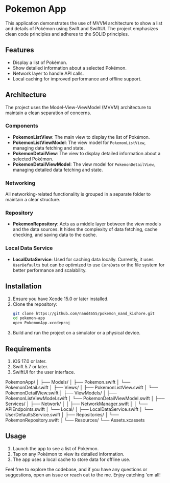# Pokemon App

This application demonstrates the use of MVVM architecture to show a list and details of Pokémon using Swift and SwiftUI. The project emphasizes clean code principles and adheres to the SOLID principles.

## Features
- Display a list of Pokémon.
- Show detailed information about a selected Pokémon.
- Network layer to handle API calls.
- Local caching for improved performance and offline support.

## Architecture
The project uses the Model-View-ViewModel (MVVM) architecture to maintain a clean separation of concerns.

### Components
- **PokemonListView**: The main view to display the list of Pokémon.
- **PokemonListViewModel**: The view model for `PokemonListView`, managing data fetching and state.
- **PokemonDetailView**: The view to display detailed information about a selected Pokémon.
- **PokemonDetailViewModel**: The view model for `PokemonDetailView`, managing detailed data fetching and state.

### Networking
All networking-related functionality is grouped in a separate folder to maintain a clear structure.

### Repository
- **PokemonRepository**: Acts as a middle layer between the view models and the data sources. It hides the complexity of data fetching, cache checking, and saving data to the cache.

### Local Data Service
- **LocalDataService**: Used for caching data locally. Currently, it uses `UserDefaults` but can be optimized to use `CoreData` or the file system for better performance and scalability.

## Installation
1. Ensure you have Xcode 15.0 or later installed.
2. Clone the repository:
   ```sh
   git clone https://github.com/nand4655/pokemon_nand_kishore.git
   cd pokemon-app
   open PokemonApp.xcodeproj
   ```
3. Build and run the project on a simulator or a physical device.

## Requirements
1. iOS 17.0 or later.
2. Swift 5.7 or later.
3. SwiftUI for the user interface.

PokemonApp/
│
├── Models/
│   ├── Pokemon.swift
│   └── PokemonDetail.swift
│
├── Views/
│   ├── PokemonListView.swift
│   └── PokemonDetailView.swift
│
├── ViewModels/
│   ├── PokemonListViewModel.swift
│   └── PokemonDetailViewModel.swift
│
├── Services/
│   ├── Network/
│   │   ├── NetworkManager.swift
│   │   └── APIEndpoints.swift
│   └── Local/
│       ├── LocalDataService.swift
│       └── UserDefaultsService.swift
│
├── Repositories/
│   └── PokemonRepository.swift
│
└── Resources/
    └── Assets.xcassets
    
## Usage
1. Launch the app to see a list of Pokémon.
2. Tap on any Pokémon to view its detailed information.
3. The app uses a local cache to store data for offline use.

Feel free to explore the codebase, and if you have any questions or suggestions, open an issue or reach out to the me. Enjoy catching 'em all!
